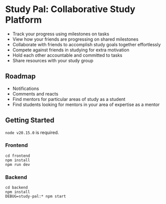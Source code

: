 # Study Pal: Collaborative Study Platform

- Track your progress using milestones on tasks
- View how your friends are progressing on shared milestones
- Collaborate with friends to accomplish study goals together effortlessly
- Compete against friends in studying for extra motivation
- Hold each other accountable and committed to tasks
- Share resources with your study group

## Roadmap

- Notifications
- Comments and reacts
- Find mentors for particular areas of study as a student
- Find students looking for mentors in your area of expertise as a mentor

## Getting Started

`node v20.15.0` is required.

### Frontend

```
cd frontend
npm install
npm run dev
```

### Backend

```
cd backend
npm install
DEBUG=study-pal:* npm start
```

